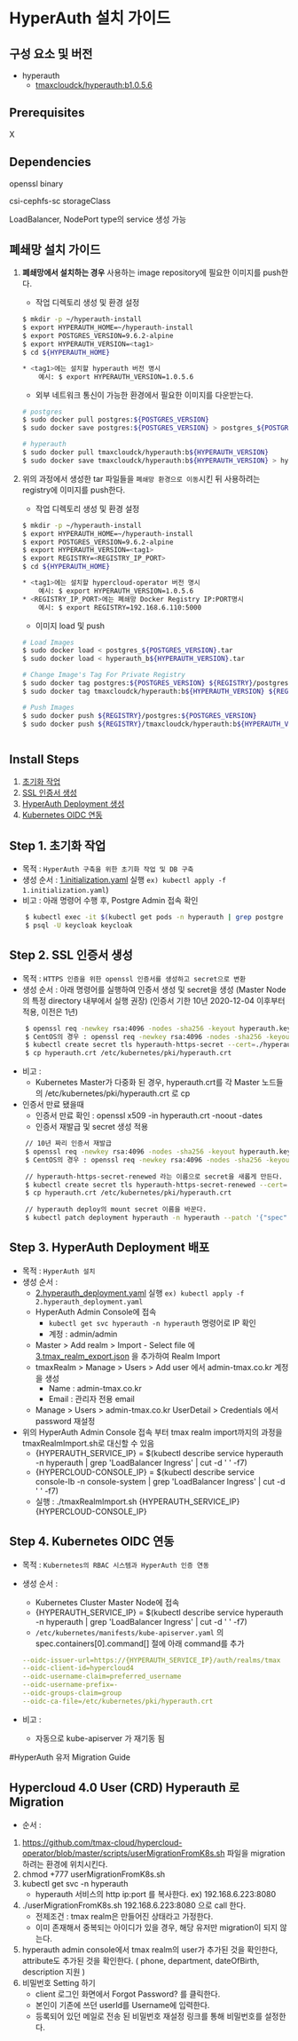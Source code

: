 # HyperAuth 설치 가이드

## 구성 요소 및 버전
* hyperauth
    * [tmaxcloudck/hyperauth:b1.0.5.6](https://hub.docker.com/layers/tmaxcloudck/hyperauth/b1.0.5.6/images/sha256-88b9624ad4d060337868d3b5fa8a425358887e29f1152c9948952e2c78c1f6c1?context=explore)

## Prerequisites
X

## Dependencies
openssl binary

csi-cephfs-sc storageClass

LoadBalancer, NodePort type의 service 생성 가능

## 폐쇄망 설치 가이드
1. **폐쇄망에서 설치하는 경우** 사용하는 image repository에 필요한 이미지를 push한다. 

    * 작업 디렉토리 생성 및 환경 설정
    ```bash
	$ mkdir -p ~/hyperauth-install
	$ export HYPERAUTH_HOME=~/hyperauth-install
   $ export POSTGRES_VERSION=9.6.2-alpine
	$ export HYPERAUTH_VERSION=<tag1>
	$ cd ${HYPERAUTH_HOME}

	* <tag1>에는 설치할 hyperauth 버전 명시
		예시: $ export HYPERAUTH_VERSION=1.0.5.6
    ```
    * 외부 네트워크 통신이 가능한 환경에서 필요한 이미지를 다운받는다.
    ```bash
	# postgres
	$ sudo docker pull postgres:${POSTGRES_VERSION}
	$ sudo docker save postgres:${POSTGRES_VERSION} > postgres_${POSTGRES_VERSION}.tar

	# hyperauth
	$ sudo docker pull tmaxcloudck/hyperauth:b${HYPERAUTH_VERSION}
	$ sudo docker save tmaxcloudck/hyperauth:b${HYPERAUTH_VERSION} > hyperauth_b${HYPERAUTH_VERSION}.tar
    ```
  
2. 위의 과정에서 생성한 tar 파일들을 `폐쇄망 환경으로 이동`시킨 뒤 사용하려는 registry에 이미지를 push한다.
	* 작업 디렉토리 생성 및 환경 설정
    ```bash
	$ mkdir -p ~/hyperauth-install
	$ export HYPERAUTH_HOME=~/hyperauth-install
   $ export POSTGRES_VERSION=9.6.2-alpine
	$ export HYPERAUTH_VERSION=<tag1>
   $ export REGISTRY=<REGISTRY_IP_PORT>
	$ cd ${HYPERAUTH_HOME}

	* <tag1>에는 설치할 hypercloud-operator 버전 명시
		예시: $ export HYPERAUTH_VERSION=1.0.5.6
	* <REGISTRY_IP_PORT>에는 폐쇄망 Docker Registry IP:PORT명시
		예시: $ export REGISTRY=192.168.6.110:5000
	```
    * 이미지 load 및 push
    ```bash
    # Load Images
   $ sudo docker load < postgres_${POSTGRES_VERSION}.tar
   $ sudo docker load < hyperauth_b${HYPERAUTH_VERSION}.tar
    
    # Change Image's Tag For Private Registry
   $ sudo docker tag postgres:${POSTGRES_VERSION} ${REGISTRY}/postgres:${POSTGRES_VERSION}
	$ sudo docker tag tmaxcloudck/hyperauth:b${HYPERAUTH_VERSION} ${REGISTRY}/tmaxcloudck/hyperauth:b${HYPERAUTH_VERSION}
    
    # Push Images
	$ sudo docker push ${REGISTRY}/postgres:${POSTGRES_VERSION}
	$ sudo docker push ${REGISTRY}/tmaxcloudck/hyperauth:b${HYPERAUTH_VERSION}
    ```
    ```  

## Install Steps
1. [초기화 작업](https://github.com/tmax-cloud/hypercloud-install-guide/blob/4.1/HyperAuth/README.md#step-1-%EC%B4%88%EA%B8%B0%ED%99%94-%EC%9E%91%EC%97%85)
2. [SSL 인증서 생성](https://github.com/tmax-cloud/hypercloud-install-guide/blob/4.1/HyperAuth/README.md#step-2-ssl-%EC%9D%B8%EC%A6%9D%EC%84%9C-%EC%83%9D%EC%84%B1)
3. [HyperAuth Deployment 생성](https://github.com/tmax-cloud/hypercloud-install-guide/blob/4.1/HyperAuth/README.md#step-3-hyperauth-deployment-%EB%B0%B0%ED%8F%AC)
4. [Kubernetes OIDC 연동]()

## Step 1. 초기화 작업
* 목적 : `HyperAuth 구축을 위한 초기화 작업 및 DB 구축`
* 생성 순서 : [1.initialization.yaml](manifest/1.initialization.yaml) 실행 `ex) kubectl apply -f 1.initialization.yaml`)
* 비고 : 아래 명령어 수행 후, Postgre Admin 접속 확인
```bash
    $ kubectl exec -it $(kubectl get pods -n hyperauth | grep postgre | cut -d ' ' -f1) -n hyperauth -- bash
    $ psql -U keycloak keycloak
 ```

## Step 2. SSL 인증서 생성
* 목적 : `HTTPS 인증을 위한 openssl 인증서를 생성하고 secret으로 변환`
* 생성 순서 : 아래 명령어를 실행하여 인증서 생성 및 secret을 생성 (Master Node의 특정 directory 내부에서 실행 권장) (인증서 기한 10년 2020-12-04 이후부터 적용, 이전은 1년)
```bash
    $ openssl req -newkey rsa:4096 -nodes -sha256 -keyout hyperauth.key -x509 -subj "/C=KR/ST=Seoul/O=tmax/CN=$(kubectl describe service hyperauth -n hyperauth | grep 'LoadBalancer Ingress' | cut -d ' ' -f7)" -days 3650 -config <(cat /etc/ssl/openssl.cnf <(printf "[v3_ca]\nsubjectAltName=IP:$(kubectl describe service hyperauth -n hyperauth | grep 'LoadBalancer Ingress' | cut -d ' ' -f7)")) -out hyperauth.crt
    $ CentOS의 경우 : openssl req -newkey rsa:4096 -nodes -sha256 -keyout hyperauth.key -x509 -subj "/C=KR/ST=Seoul/O=tmax/CN=$(kubectl describe service hyperauth -n hyperauth | grep 'LoadBalancer Ingress' | cut -d ' ' -f7)" -days 3650 -config <(cat /etc/pki/tls/openssl.cnf <(printf "[v3_ca]\nsubjectAltName=IP:$(kubectl describe service hyperauth -n hyperauth | grep 'LoadBalancer Ingress' | cut -d ' ' -f7)")) -out hyperauth.crt
    $ kubectl create secret tls hyperauth-https-secret --cert=./hyperauth.crt --key=./hyperauth.key -n hyperauth
    $ cp hyperauth.crt /etc/kubernetes/pki/hyperauth.crt
```
* 비고 : 
    * Kubernetes Master가 다중화 된 경우, hyperauth.crt를 각 Master 노드들의 /etc/kubernetes/pki/hyperauth.crt 로 cp
* 인증서 만료 됐을때
    * 인증서 만료 확인 :  openssl x509 -in hyperauth.crt -noout -dates
    * 인증서 재발급 및 secret 생성 적용
```bash 
    // 10년 짜리 인증서 재발급
    $ openssl req -newkey rsa:4096 -nodes -sha256 -keyout hyperauth.key -x509 -subj "/C=KR/ST=Seoul/O=tmax/CN=$(kubectl describe service hyperauth -n hyperauth | grep 'LoadBalancer Ingress' | cut -d ' ' -f7)" -days 3650 -config <(cat /etc/ssl/openssl.cnf <(printf "[v3_ca]\nsubjectAltName=IP:$(kubectl describe service hyperauth -n hyperauth | grep 'LoadBalancer Ingress' | cut -d ' ' -f7)")) -out hyperauth.crt
    $ CentOS의 경우 : openssl req -newkey rsa:4096 -nodes -sha256 -keyout hyperauth.key -x509 -subj "/C=KR/ST=Seoul/O=tmax/CN=(kubectl describe service hyperauth -n hyperauth | grep 'LoadBalancer Ingress' | cut -d ' ' -f7)" -days 3650 -config <(cat /etc/pki/tls/openssl.cnf <(printf "[v3_ca]\nsubjectAltName=IP:$(kubectl describe service hyperauth -n hyperauth | grep 'LoadBalancer Ingress' | cut -d ' ' -f7)")) -out hyperauth.crt
   
    // hyperauth-https-secret-renewed 라는 이름으로 secret을 새롭게 만든다.
    $ kubectl create secret tls hyperauth-https-secret-renewed --cert=./hyperauth.crt --key=./hyperauth.key -n hyperauth
    $ cp hyperauth.crt /etc/kubernetes/pki/hyperauth.crt
    
    // hyperauth deploy의 mount secret 이름을 바꾼다.
    $ kubectl patch deployment hyperauth -n hyperauth --patch '{"spec":{"template":{"spec":{"volumes":[{"name":"ssl","secret":{"secretName":"hyperauth-https-secret-renewed"}}]}}}}'
``` 

## Step 3. HyperAuth Deployment 배포
* 목적 : `HyperAuth 설치`
* 생성 순서 :
    * [2.hyperauth_deployment.yaml](manifest/2.hyperauth_deployment.yaml) 실행 `ex) kubectl apply -f 2.hyperauth_deployment.yaml`
    * HyperAuth Admin Console에 접속
        * `kubectl get svc hyperauth -n hyperauth` 명령어로 IP 확인
        * 계정 : admin/admin
    * Master > Add realm > Import - Select file 에 [3.tmax_realm_export.json](manifest/3.tmax_realm_export.json) 을 추가하여 Realm Import
    * tmaxRealm > Manage > Users > Add user 에서 admin-tmax.co.kr 계정을 생성
        * Name : admin-tmax.co.kr
        * Email : 관리자 전용 email
    * Manage > Users > admin-tmax.co.kr UserDetail > Credentials 에서 password 재설정
 * 위의 HyperAuth Admin Console 접속 부터 tmax realm import까지의 과정을 tmaxRealmImport.sh로 대신할 수 있음 
    * {HYPERAUTH_SERVICE_IP} = $(kubectl describe service hyperauth -n hyperauth | grep 'LoadBalancer Ingress' | cut -d ' ' -f7)
    * {HYPERCLOUD-CONSOLE_IP} = $(kubectl describe service console-lb -n console-system | grep 'LoadBalancer Ingress' | cut -d
 ' ' -f7)
    * 실행 : ./tmaxRealmImport.sh {HYPERAUTH_SERVICE_IP} {HYPERCLOUD-CONSOLE_IP}

## Step 4. Kubernetes OIDC 연동
* 목적 : `Kubernetes의 RBAC 시스템과 HyperAuth 인증 연동`
* 생성 순서 :
    * Kubernetes Cluster Master Node에 접속
    * {HYPERAUTH_SERVICE_IP} = $(kubectl describe service hyperauth -n hyperauth | grep 'LoadBalancer Ingress' | cut -d ' ' -f7)
    * `/etc/kubernetes/manifests/kube-apiserver.yaml` 의 spec.containers[0].command[] 절에 아래 command를 추가
    
    ```yaml
    --oidc-issuer-url=https://{HYPERAUTH_SERVICE_IP}/auth/realms/tmax
    --oidc-client-id=hypercloud4
    --oidc-username-claim=preferred_username
    --oidc-username-prefix=-
    --oidc-groups-claim=group
    --oidc-ca-file=/etc/kubernetes/pki/hyperauth.crt
    ```
    
* 비고 :
    * 자동으로 kube-apiserver 가 재기동 됨
    
#HyperAuth 유저 Migration Guide
## Hypercloud 4.0 User (CRD) Hyperauth 로 Migration
* 순서 : 
1. https://github.com/tmax-cloud/hypercloud-operator/blob/master/scripts/userMigrationFromK8s.sh 파일을 migration하려는 환경에 위치시킨다.
2. chmod +777 userMigrationFromK8s.sh 
3. kubectl get svc -n hyperauth 
	* hyperauth 서비스의 http ip:port 를 복사한다. ex) 192.168.6.223:8080
4. ./userMigrationFromK8s.sh 192.168.6.223:8080 으로 call 한다.
	* 전제조건 : tmax realm은 만들어진 상태라고 가정한다.
	* 이미 존재해서 중복되는 아이디가 있을 경우, 해당 유저만 migration이 되지 않는다.
5. hyperauth admin console에서 tmax realm의 user가 추가된 것을 확인한다, attribute도 추가된 것을 확인한다. ( phone, department, dateOfBirth, description 지원 )
6. 비밀번호 Setting 하기
   	* client 로그인 화면에서 Forgot Password? 를 클릭한다.
	* 본인이 기존에 쓰던 userId를 Username에 입력한다.
	* 등록되어 있던 메일로 전송 된 비밀번호 재설정 링크를 통해 비밀번호를 설정한다.
